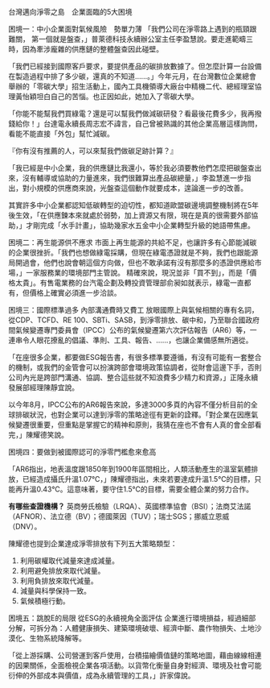 台灣邁向淨零之島　企業面臨的5大困境

困境一：中小企業面對氣候風險　勢單力薄
「我們公司在淨零路上遇到的瓶頸跟難關， 第一個就是盤查，」普萊德科技永續辦公室主任李盈慧說。要走進範疇三時，因為牽涉龐雜的供應鏈的整體盤查因此碰壁。

「我們已經接到國際客戶要求，要提供產品的碳排放數據了。但怎麼計算一台設備在製造過程中排了多少碳，還真的不知道……。」今年元月，在台灣數位企業總會舉辦的「零碳大學」招生活動上，國內工具機領導大廠台中精機二代、總經理室協理黃怡穎坦白自己的苦惱。也正因如此，她加入了零碳大學。

「你能不能幫我們買綠電？還是可以幫我們做減碳研發？看最後花費多少，我再撥錢給你！」台達電永續長周志宏不諱言，自己曾被熟識的其他企業高層這樣詢問，看能不能直接「外包」幫忙減碳。

『你有沒有推薦的人，可以來幫我們做碳足跡計算？』


「我已經是中小企業，我的供應鏈比我還小，等於我必須要教他們怎麼把碳盤查出來，沒有輔導或協助的力量進來，我們很難算出產品碳總量，」李盈慧進一步指出，對小規模的供應商來說，光盤查這個動作就要成本，遑論進一步的改善。

其實許多中小企業都認知低碳轉型的迫切性，都知道歐盟碳邊境調整機制將在5年後生效，「在供應鍊本來就處於弱勢，加上資源又有限，現在是真的很需要外部協助，」才剛完成「水手計畫」，協助幾家水五金中小企業轉型升級的她語帶焦慮。



困境二：再生能源供不應求
市面上再生能源的共給不足，也讓許多有心節能減碳的企業很挫折。「我們也想做綠電採購，但現在綠電憑證就是不夠，我們也跟能源局開過會，他們也說會朝這個方向做，但也不敢承諾有沒有那麼多的憑證供應給市場，」一家服務業的環境部門主管說。
精確來說，現況並非「買不到」，而是「價格太貴」。有售電業務的台汽電企劃及轉投資管理部俞昶如就表示，綠電一直都有，但價格上確實必須進一步洽談。

困境三：國際標準過多 內部溝通費時又費工
放眼國際上與氣候相關的專有名詞，從CDP、TCFD、RE 100、SBTi、SASB，到淨零排放、碳中和，乃至聯合國政府間氣候變遷專門委員會（IPCC）公布的氣候變遷第六次評估報告（AR6）等，一連串令人眼花撩亂的倡議、準則、工具、報告、……，也讓企業備感無所適從。

「在座很多企業，都要做ESG報告書，有很多標準要遵循，有沒有可能有一套整合的機制，或我們的金管會可以扮演跨部會環境政策協調者，從財會這邊下手，否則公司內光是跨部門溝通、協調、整合這些就不知浪費多少精力和資源，」正隆永續發展部經理陳靜宜說。

以今年8月，IPCC公布的AR6報告來說，多達3000多頁的內容不僅分析目前的全球排碳狀況，也對企業可以達到淨零的策略途徑有更新的詮釋。「對企業在因應氣候變遷很重要，但重點是掌握它的精神和原則，我猜在座也不會有人真的會全部看完，」陳耀德笑說。

困境四：要做到被國際認可的淨零門檻愈來愈高

「AR6指出，地表溫度跟1850年到1900年區間相比，人類活動產生的溫室氣體排放，已經造成攝氏升溫1.07℃，」陳耀德指出，未來若要達成升溫1.5℃的目標，只能再升溫0.43℃。這意味著，要守住1.5℃的目標，需要全體企業的努力合作。

**有哪些查證機構？** 英商勞氏檢驗（LRQA）、英國標準協會（BSI）；法商艾法諾（AFNOR）、法立德（BV）；德國萊因（TUV）；瑞士SGS；挪威立恩威（DNV）。

陳耀德也提到企業達成淨零排放有下列五大策略類型：

1.  利用碳權取代減量來達成減量。 
2.  利用避免排放來取代減量。
3.  利用負排放來取代減量。
4.  減量與科學保持一致。
5.  氣候積極行動。

困境五：跳脫E的局限 從ESG的永續視角全面評估
企業進行環境損益，經過細部分解，可拆分為：人體健康損失、建築環境破壞、經濟中斷、農作物損失、土地沙漠化、生物系統降解等。

「從上游採購、公司營運到客戶使用，台積描繪價值鏈的策略地圖，藉由線線相連的因果關係，全面檢視企業各項活動。以貨幣化衡量自身對經濟、環境及社會可能衍伸的外部成本與價值，成為永續管理的工具，」許家偉說。


